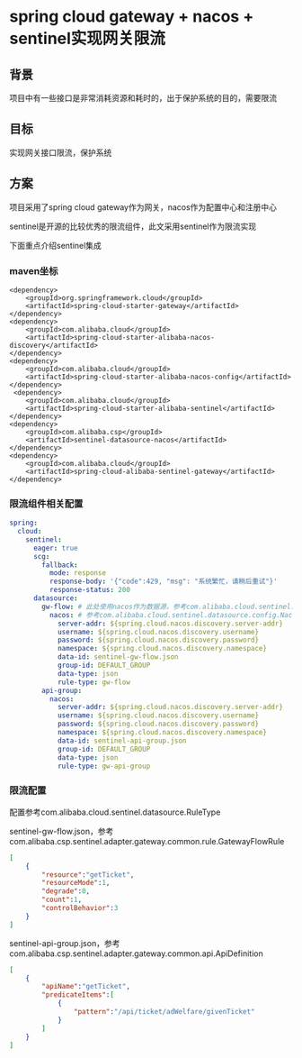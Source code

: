 # spring cloud gateway + nacos + sentinel实现网关限流

## 背景

项目中有一些接口是非常消耗资源和耗时的，出于保护系统的目的，需要限流

## 目标

实现网关接口限流，保护系统

## 方案

项目采用了spring cloud gateway作为网关，nacos作为配置中心和注册中心

sentinel是开源的比较优秀的限流组件，此文采用sentinel作为限流实现

下面重点介绍sentinel集成

### maven坐标

```markup
<dependency>
    <groupId>org.springframework.cloud</groupId>
    <artifactId>spring-cloud-starter-gateway</artifactId>
</dependency>
<dependency>
    <groupId>com.alibaba.cloud</groupId>
    <artifactId>spring-cloud-starter-alibaba-nacos-discovery</artifactId>
</dependency>
<dependency>
    <groupId>com.alibaba.cloud</groupId>
    <artifactId>spring-cloud-starter-alibaba-nacos-config</artifactId>
</dependency>
 <dependency>
    <groupId>com.alibaba.cloud</groupId>
    <artifactId>spring-cloud-starter-alibaba-sentinel</artifactId>
</dependency>
<dependency>
    <groupId>com.alibaba.csp</groupId>
    <artifactId>sentinel-datasource-nacos</artifactId>
</dependency>
<dependency>
    <groupId>com.alibaba.cloud</groupId>
    <artifactId>spring-cloud-alibaba-sentinel-gateway</artifactId>
</dependency>
```

### 限流组件相关配置

```yaml
spring:
  cloud:
    sentinel:
      eager: true
      scg:
        fallback:
          mode: response
          response-body: '{"code":429, "msg": "系统繁忙，请稍后重试"}'
          response-status: 200
      datasource:
        gw-flow: # 此处使用nacos作为数据源，参考com.alibaba.cloud.sentinel.datasource.config.DataSourcePropertiesConfiguration
          nacos: # 参考com.alibaba.cloud.sentinel.datasource.config.NacosDataSourceProperties
            server-addr: ${spring.cloud.nacos.discovery.server-addr}
            username: ${spring.cloud.nacos.discovery.username}
            password: ${spring.cloud.nacos.discovery.password}
            namespace: ${spring.cloud.nacos.discovery.namespace}
            data-id: sentinel-gw-flow.json
            group-id: DEFAULT_GROUP
            data-type: json
            rule-type: gw-flow
        api-group:
          nacos:
            server-addr: ${spring.cloud.nacos.discovery.server-addr}
            username: ${spring.cloud.nacos.discovery.username}
            password: ${spring.cloud.nacos.discovery.password}
            namespace: ${spring.cloud.nacos.discovery.namespace}
            data-id: sentinel-api-group.json
            group-id: DEFAULT_GROUP
            data-type: json
            rule-type: gw-api-group
```

### 限流配置

配置参考com.alibaba.cloud.sentinel.datasource.RuleType

sentinel-gw-flow.json，参考com.alibaba.csp.sentinel.adapter.gateway.common.rule.GatewayFlowRule

```json
[
    {
        "resource":"getTicket",
        "resourceMode":1,
        "degrade":0,
        "count":1,
        "controlBehavior":3
    }
]
```

sentinel-api-group.json，参考com.alibaba.csp.sentinel.adapter.gateway.common.api.ApiDefinition

```json
[
    {
        "apiName":"getTicket",
        "predicateItems":[
            {
                "pattern":"/api/ticket/adWelfare/givenTicket"
            }
        ]
    }
]
```
